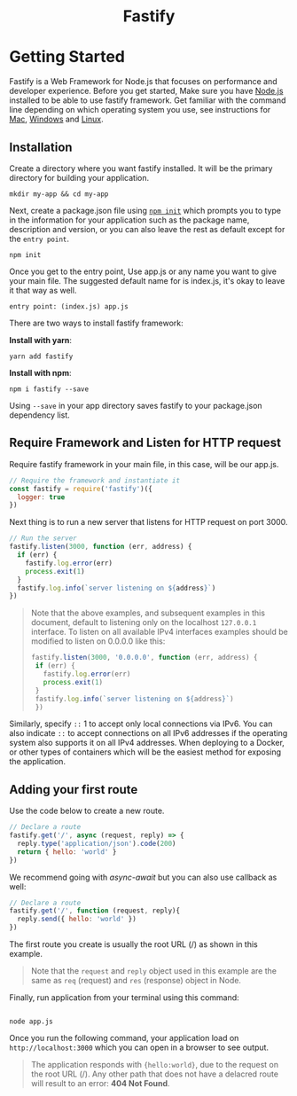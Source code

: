 <h1 align="center">Fastify</h1>

# Getting Started

Fastify is a Web Framework for Node.js that focuses on performance and developer experience. Before you get started, Make sure you have [Node.js](https://nodejs.org/) installed to be able to use fastify framework. Get familiar with the command line depending on which operating system you use, see instructions for [Mac](https://blog.teamtreehouse.com/introduction-to-the-mac-os-x-command-line), [Windows](https://www.ionos.com/digitalguide/server/know-how/windows-cmd-commands/) and [Linux](https://www.howtogeek.com/140679/beginner-geek-how-to-start-using-the-linux-terminal/).

## Installation
Create a directory where you want fastify installed. It will be the primary directory for building your application.

```shell
mkdir my-app && cd my-app
```

Next, create a package.json file using [`npm init`](https://docs.npmjs.com/cli/v6/commands/npm-init) which prompts you to type in the information for your application such as the package name, description and version, or you can also leave the rest as default except for the `entry point`.

```shell
npm init
```

Once you get to the entry point, Use app.js or any name you want to give your main file. The suggested default name for is index.js, it's okay to leave it that way as well. 

```
entry point: (index.js) app.js
```

There are two ways to install fastify framework:

**Install with yarn**:
```shell
yarn add fastify
```

**Install with npm**:
```shell
npm i fastify --save
```

Using `--save` in your app directory saves fastify to your package.json dependency list.  

## Require Framework and Listen for HTTP request

Require fastify framework in your main file, in this case, will be our app.js.

```javascript
// Require the framework and instantiate it 
const fastify = require('fastify')({
  logger: true 
}) 

```

Next thing is to run a new server that listens for HTTP request on port 3000.

```javascript
// Run the server
fastify.listen(3000, function (err, address) { 
  if (err) { 
    fastify.log.error(err)
    process.exit(1)
  }
  fastify.log.info(`server listening on ${address}`)
})
``` 

> Note that the above examples, and subsequent examples in this document, 
> default to listening only on the localhost `127.0.0.1` interface.
> To listen on all available IPv4 interfaces examples should be modified to listen on 0.0.0.0 like this:
> ```Javascript
>fastify.listen(3000, '0.0.0.0', function (err, address) {
>  if (err) {
>    fastify.log.error(err) 
>	 process.exit(1) 
>  }
>  fastify.log.info(`server listening on ${address}`)
>  })
>```


Similarly, specify `::` 1 to accept only local connections via IPv6. You can also indicate `::` to accept connections on all IPv6 addresses if the operating system also supports it on all IPv4 addresses.
When deploying to a Docker, or other types of containers which will be the easiest method for exposing the application.


## Adding your first route

Use the code below to create a new route.

```Javascript
// Declare a route
fastify.get('/', async (request, reply) => {
  reply.type('application/json').code(200)
  return { hello: 'world' }
})
```

We recommend going with *async-await* but you can also use callback as well:

```javascript
// Declare a route
fastify.get('/', function (request, reply){
  reply.send({ hello: 'world' })
})
```
The first route you create is usually the root URL (/) as shown in this example. 
> Note that the `request` and `reply` object used in this example are the same as `req` (request) and `res` (response) object in Node. 

Finally, run application from your terminal using this command:

```shell

node app.js

```

Once you run the following command, your application load on `http://localhost:3000` which you can open in a browser to see output.

> The application responds with `{hello:world}`, due to the request on the root URL (/). Any other path that does not have a delacred route will result to an error: **404 Not Found**. 
